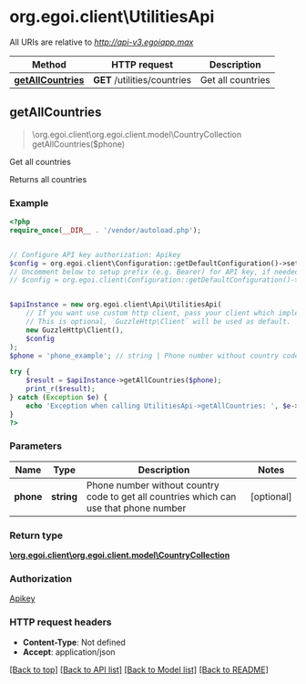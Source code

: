 # org.egoi.client\UtilitiesApi

All URIs are relative to *http://api-v3.egoiapp.max*

Method | HTTP request | Description
------------- | ------------- | -------------
[**getAllCountries**](UtilitiesApi.md#getAllCountries) | **GET** /utilities/countries | Get all countries



## getAllCountries

> \org.egoi.client\org.egoi.client.model\CountryCollection getAllCountries($phone)

Get all countries

Returns all countries

### Example

```php
<?php
require_once(__DIR__ . '/vendor/autoload.php');


// Configure API key authorization: Apikey
$config = org.egoi.client\Configuration::getDefaultConfiguration()->setApiKey('Apikey', 'YOUR_API_KEY');
// Uncomment below to setup prefix (e.g. Bearer) for API key, if needed
// $config = org.egoi.client\Configuration::getDefaultConfiguration()->setApiKeyPrefix('Apikey', 'Bearer');


$apiInstance = new org.egoi.client\Api\UtilitiesApi(
    // If you want use custom http client, pass your client which implements `GuzzleHttp\ClientInterface`.
    // This is optional, `GuzzleHttp\Client` will be used as default.
    new GuzzleHttp\Client(),
    $config
);
$phone = 'phone_example'; // string | Phone number without country code to get all countries which can use that phone number

try {
    $result = $apiInstance->getAllCountries($phone);
    print_r($result);
} catch (Exception $e) {
    echo 'Exception when calling UtilitiesApi->getAllCountries: ', $e->getMessage(), PHP_EOL;
}
?>
```

### Parameters


Name | Type | Description  | Notes
------------- | ------------- | ------------- | -------------
 **phone** | **string**| Phone number without country code to get all countries which can use that phone number | [optional]

### Return type

[**\org.egoi.client\org.egoi.client.model\CountryCollection**](../Model/CountryCollection.md)

### Authorization

[Apikey](../../README.md#Apikey)

### HTTP request headers

- **Content-Type**: Not defined
- **Accept**: application/json

[[Back to top]](#) [[Back to API list]](../../README.md#documentation-for-api-endpoints)
[[Back to Model list]](../../README.md#documentation-for-models)
[[Back to README]](../../README.md)

